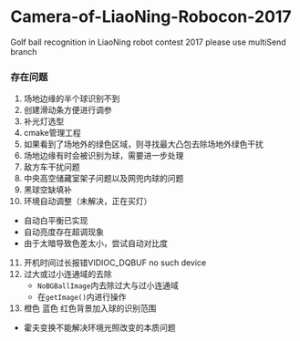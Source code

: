 # Camera-of-LiaoNing-Robocon-2017
Golf ball recognition in LiaoNing robot contest 2017
please use multiSend branch



### 存在问题

1. 场地边缘的半个球识别不到
2. 创建滑动条方便进行调参
3. 补光灯选型
4. cmake管理工程
5. 如果看到了场地外的绿色区域，则寻找最大凸包去除场地外绿色干扰
6. 场地边缘有时会被识别为球，需要进一步处理
7. 敌方车干扰问题
8. 中央高空储藏室架子问题以及网兜内球的问题
9. 黑球空缺填补
10. 环境自动调整（未解决，正在买灯）
  * 自动白平衡已实现
  * 自动亮度存在超调现象
  * 由于太暗导致色差太小，尝试自动对比度
11. 开机时间过长报错VIDIOC_DQBUF no such device
12. 过大或过小连通域的去除
    * `NoBGBallImage`内去除过大与过小连通域
    * 在`getImage()`内进行操作
13. 橙色 蓝色 红色背景加入球的识别范围


* 霍夫变换不能解决环境光照改变的本质问题

